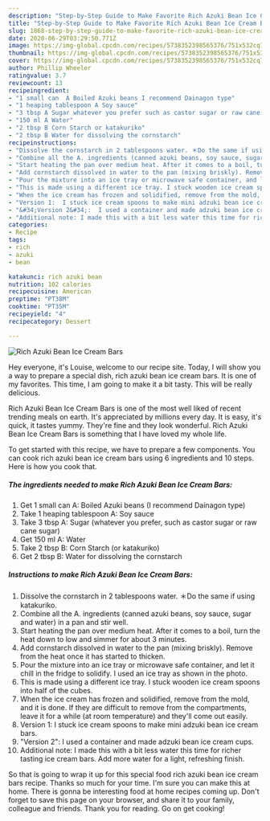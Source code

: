 ```yaml
---
description: "Step-by-Step Guide to Make Favorite Rich Azuki Bean Ice Cream Bars"
title: "Step-by-Step Guide to Make Favorite Rich Azuki Bean Ice Cream Bars"
slug: 1868-step-by-step-guide-to-make-favorite-rich-azuki-bean-ice-cream-bars
date: 2020-06-29T03:29:50.771Z
image: https://img-global.cpcdn.com/recipes/5738352398565376/751x532cq70/rich-azuki-bean-ice-cream-bars-recipe-main-photo.jpg
thumbnail: https://img-global.cpcdn.com/recipes/5738352398565376/751x532cq70/rich-azuki-bean-ice-cream-bars-recipe-main-photo.jpg
cover: https://img-global.cpcdn.com/recipes/5738352398565376/751x532cq70/rich-azuki-bean-ice-cream-bars-recipe-main-photo.jpg
author: Phillip Wheeler
ratingvalue: 3.7
reviewcount: 13
recipeingredient:
- "1 small can  A Boiled Azuki beans I recommend Dainagon type"
- "1 heaping tablespoon A Soy sauce"
- "3 tbsp A Sugar whatever you prefer such as castor sugar or raw cane sugar"
- "150 ml A Water"
- "2 tbsp B Corn Starch or katakuriko"
- "2 tbsp B Water for dissolving the cornstarch"
recipeinstructions:
- "Dissolve the cornstarch in 2 tablespoons water. ＊Do the same if using katakuriko."
- "Combine all the A. ingredients (canned azuki beans, soy sauce, sugar and water) in a pan and stir well."
- "Start heating the pan over medium heat. After it comes to a boil, turn the heat down to low and simmer for about 3 minutes."
- "Add cornstarch dissolved in water to the pan (mixing briskly). Remove from the heat once it has started to thicken."
- "Pour the mixture into an ice tray or microwave safe container, and let it chill in the fridge to solidify. I used an ice tray as shown in the photo."
- "This is made using a different ice tray. I stuck wooden ice cream spoons into half of the cubes."
- "When the ice cream has frozen and solidified, remove from the mold, and it is done. If they are difficult to remove from the compartments, leave it for a while (at room temperature) and they&#39;ll come out easily."
- "Version 1:  I stuck ice cream spoons to make mini adzuki bean ice cream bars."
- "&#34;Version 2&#34;:  I used a container and made adzuki bean ice cream cups."
- "Additional note: I made this with a bit less water this time for richer tasting ice cream bars. Add more water for a light, refreshing finish."
categories:
- Recipe
tags:
- rich
- azuki
- bean

katakunci: rich azuki bean 
nutrition: 102 calories
recipecuisine: American
preptime: "PT38M"
cooktime: "PT35M"
recipeyield: "4"
recipecategory: Dessert

---
```



![Rich Azuki Bean Ice Cream Bars](https://img-global.cpcdn.com/recipes/5738352398565376/751x532cq70/rich-azuki-bean-ice-cream-bars-recipe-main-photo.jpg)

Hey everyone, it's Louise, welcome to our recipe site. Today, I will show you a way to prepare a special dish, rich azuki bean ice cream bars. It is one of my favorites. This time, I am going to make it a bit tasty. This will be really delicious.

Rich Azuki Bean Ice Cream Bars is one of the most well liked of recent trending meals on earth. It's appreciated by millions every day. It is easy, it's quick, it tastes yummy. They're fine and they look wonderful. Rich Azuki Bean Ice Cream Bars is something that I have loved my whole life.




To get started with this recipe, we have to prepare a few components. You can cook rich azuki bean ice cream bars using 6 ingredients and 10 steps. Here is how you cook that.

<!--inarticleads1-->

##### The ingredients needed to make Rich Azuki Bean Ice Cream Bars:

1. Get 1 small can  A: Boiled Azuki beans (I recommend Dainagon type)
1. Take 1 heaping tablespoon A: Soy sauce
1. Take 3 tbsp A: Sugar (whatever you prefer, such as castor sugar or raw cane sugar)
1. Get 150 ml A: Water
1. Take 2 tbsp B: Corn Starch (or katakuriko)
1. Get 2 tbsp B: Water for dissolving the cornstarch




<!--inarticleads2-->

##### Instructions to make Rich Azuki Bean Ice Cream Bars:

1. Dissolve the cornstarch in 2 tablespoons water. ＊Do the same if using katakuriko.
1. Combine all the A. ingredients (canned azuki beans, soy sauce, sugar and water) in a pan and stir well.
1. Start heating the pan over medium heat. After it comes to a boil, turn the heat down to low and simmer for about 3 minutes.
1. Add cornstarch dissolved in water to the pan (mixing briskly). Remove from the heat once it has started to thicken.
1. Pour the mixture into an ice tray or microwave safe container, and let it chill in the fridge to solidify. I used an ice tray as shown in the photo.
1. This is made using a different ice tray. I stuck wooden ice cream spoons into half of the cubes.
1. When the ice cream has frozen and solidified, remove from the mold, and it is done. If they are difficult to remove from the compartments, leave it for a while (at room temperature) and they&#39;ll come out easily.
1. Version 1:  I stuck ice cream spoons to make mini adzuki bean ice cream bars.
1. &#34;Version 2&#34;:  I used a container and made adzuki bean ice cream cups.
1. Additional note: I made this with a bit less water this time for richer tasting ice cream bars. Add more water for a light, refreshing finish.




So that is going to wrap it up for this special food rich azuki bean ice cream bars recipe. Thanks so much for your time. I'm sure you can make this at home. There is gonna be interesting food at home recipes coming up. Don't forget to save this page on your browser, and share it to your family, colleague and friends. Thank you for reading. Go on get cooking!
